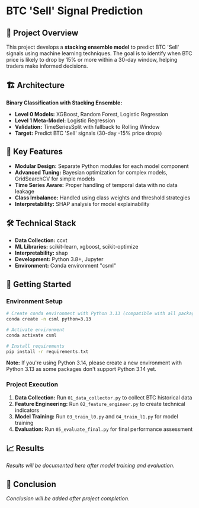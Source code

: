 # BTC 'Sell' Signal Prediction

## 🎯 Project Overview

This project develops a **stacking ensemble model** to predict BTC 'Sell' signals using machine learning techniques. The goal is to identify when BTC price is likely to drop by 15% or more within a 30-day window, helping traders make informed decisions.

## 🏗️ Architecture

**Binary Classification with Stacking Ensemble:**
- **Level 0 Models:** XGBoost, Random Forest, Logistic Regression
- **Level 1 Meta-Model:** Logistic Regression
- **Validation:** TimeSeriesSplit with fallback to Rolling Window
- **Target:** Predict BTC 'Sell' signals (30-day -15% price drops)

## 🚀 Key Features

- **Modular Design:** Separate Python modules for each model component
- **Advanced Tuning:** Bayesian optimization for complex models, GridSearchCV for simple models
- **Time Series Aware:** Proper handling of temporal data with no data leakage
- **Class Imbalance:** Handled using class weights and threshold strategies
- **Interpretability:** SHAP analysis for model explainability


## 🛠️ Technical Stack

- **Data Collection:** ccxt
- **ML Libraries:** scikit-learn, xgboost, scikit-optimize
- **Interpretability:** shap
- **Development:** Python 3.8+, Jupyter
- **Environment:** Conda environment "csml"

## 🚀 Getting Started

### Environment Setup
```bash
# Create conda environment with Python 3.13 (compatible with all packages)
conda create -n csml python=3.13

# Activate environment
conda activate csml

# Install requirements
pip install -r requirements.txt
```

**Note:** If you're using Python 3.14, please create a new environment with Python 3.13 as some packages don't support Python 3.14 yet.

### Project Execution
1. **Data Collection:** Run `01_data_collector.py` to collect BTC historical data
2. **Feature Engineering:** Run `02_feature_engineer.py` to create technical indicators
3. **Model Training:** Run `03_train_l0.py` and `04_train_l1.py` for model training
4. **Evaluation:** Run `05_evaluate_final.py` for final performance assessment

## 📈 Results

*Results will be documented here after model training and evaluation.*

## 🎯 Conclusion

*Conclusion will be added after project completion.*


